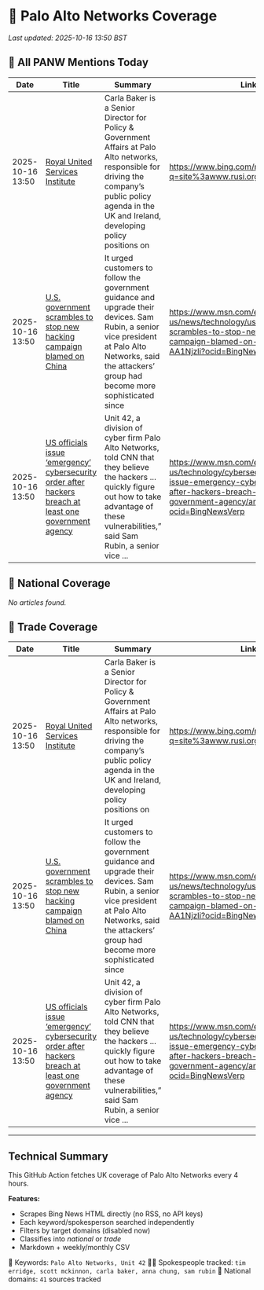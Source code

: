 # 🔐 Palo Alto Networks Coverage

_Last updated: 2025-10-16 13:50 BST_

## 📌 All PANW Mentions Today

| Date | Title | Summary | Link |
|------|--------|---------|------|
| 2025-10-16 13:50 | [Royal United Services Institute](https://www.bing.com/news/search?q=site%3awww.rusi.org&FORM=NWBCLM) | Carla Baker is a Senior Director for Policy & Government Affairs at Palo Alto networks, responsible for driving the company’s public policy agenda in the UK and Ireland, developing policy positions on | https://www.bing.com/news/search?q=site%3awww.rusi.org&FORM=NWBCLM |
| 2025-10-16 13:50 | [U.S. government scrambles to stop new hacking campaign blamed on China](https://www.msn.com/en-us/news/technology/us-government-scrambles-to-stop-new-hacking-campaign-blamed-on-china/ar-AA1Njzli?ocid=BingNewsVerp) | It urged customers to follow the government guidance and upgrade their devices. Sam Rubin, a senior vice president at Palo Alto Networks, said the attackers’ group had become more sophisticated since | https://www.msn.com/en-us/news/technology/us-government-scrambles-to-stop-new-hacking-campaign-blamed-on-china/ar-AA1Njzli?ocid=BingNewsVerp |
| 2025-10-16 13:50 | [US officials issue ‘emergency’ cybersecurity order after hackers breach at least one government agency](https://www.msn.com/en-us/technology/cybersecurity/us-officials-issue-emergency-cybersecurity-order-after-hackers-breach-at-least-one-government-agency/ar-AA1NjGlQ?ocid=BingNewsVerp) | Unit 42, a division of cyber firm Palo Alto Networks, told CNN that they believe the hackers ... quickly figure out how to take advantage of these vulnerabilities,” said Sam Rubin, a senior vice ... | https://www.msn.com/en-us/technology/cybersecurity/us-officials-issue-emergency-cybersecurity-order-after-hackers-breach-at-least-one-government-agency/ar-AA1NjGlQ?ocid=BingNewsVerp |

## 📰 National Coverage

_No articles found._

## 📘 Trade Coverage

| Date | Title | Summary | Link |
|------|--------|---------|------|
| 2025-10-16 13:50 | [Royal United Services Institute](https://www.bing.com/news/search?q=site%3awww.rusi.org&FORM=NWBCLM) | Carla Baker is a Senior Director for Policy & Government Affairs at Palo Alto networks, responsible for driving the company’s public policy agenda in the UK and Ireland, developing policy positions on | https://www.bing.com/news/search?q=site%3awww.rusi.org&FORM=NWBCLM |
| 2025-10-16 13:50 | [U.S. government scrambles to stop new hacking campaign blamed on China](https://www.msn.com/en-us/news/technology/us-government-scrambles-to-stop-new-hacking-campaign-blamed-on-china/ar-AA1Njzli?ocid=BingNewsVerp) | It urged customers to follow the government guidance and upgrade their devices. Sam Rubin, a senior vice president at Palo Alto Networks, said the attackers’ group had become more sophisticated since | https://www.msn.com/en-us/news/technology/us-government-scrambles-to-stop-new-hacking-campaign-blamed-on-china/ar-AA1Njzli?ocid=BingNewsVerp |
| 2025-10-16 13:50 | [US officials issue ‘emergency’ cybersecurity order after hackers breach at least one government agency](https://www.msn.com/en-us/technology/cybersecurity/us-officials-issue-emergency-cybersecurity-order-after-hackers-breach-at-least-one-government-agency/ar-AA1NjGlQ?ocid=BingNewsVerp) | Unit 42, a division of cyber firm Palo Alto Networks, told CNN that they believe the hackers ... quickly figure out how to take advantage of these vulnerabilities,” said Sam Rubin, a senior vice ... | https://www.msn.com/en-us/technology/cybersecurity/us-officials-issue-emergency-cybersecurity-order-after-hackers-breach-at-least-one-government-agency/ar-AA1NjGlQ?ocid=BingNewsVerp |


---

## Technical Summary

This GitHub Action fetches UK coverage of Palo Alto Networks every 4 hours.

**Features:**
- Scrapes Bing News HTML directly (no RSS, no API keys)
- Each keyword/spokesperson searched independently
- Filters by target domains (disabled now)
- Classifies into _national_ or _trade_
- Markdown + weekly/monthly CSV

📌 Keywords: `Palo Alto Networks, Unit 42`
🧑‍💼 Spokespeople tracked: `tim erridge, scott mckinnon, carla baker, anna chung, sam rubin`
📰 National domains: `41` sources tracked

